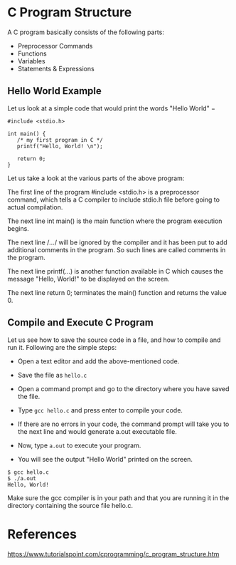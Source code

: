 # C Program Structure
A C program basically consists of the following parts:

- Preprocessor Commands
- Functions
- Variables
- Statements & Expressions

## Hello World Example
Let us look at a simple code that would print the words "Hello World" −

```
#include <stdio.h>

int main() {
   /* my first program in C */
   printf("Hello, World! \n");

   return 0;
}
```
Let us take a look at the various parts of the above program:

The first line of the program #include <stdio.h> is a preprocessor command, which tells a C compiler to include stdio.h file before going to actual compilation.

The next line int main() is the main function where the program execution begins.

The next line /*...*/ will be ignored by the compiler and it has been put to add additional comments in the program. So such lines are called comments in the program.

The next line printf(...) is another function available in C which causes the message "Hello, World!" to be displayed on the screen.

The next line return 0; terminates the main() function and returns the value 0.

## Compile and Execute C Program
Let us see how to save the source code in a file, and how to compile and run it. Following are the simple steps:

- Open a text editor and add the above-mentioned code.

- Save the file as `hello.c`

- Open a command prompt and go to the directory where you have saved the file.

- Type `gcc hello.c` and press enter to compile your code.

- If there are no errors in your code, the command prompt will take you to the next line and would generate a.out executable file.

- Now, type `a.out` to execute your program.

- You will see the output "Hello World" printed on the screen.
```
$ gcc hello.c
$ ./a.out
Hello, World!
```
Make sure the gcc compiler is in your path and that you are running it in the directory containing the source file hello.c.

# References
 https://www.tutorialspoint.com/cprogramming/c_program_structure.htm
